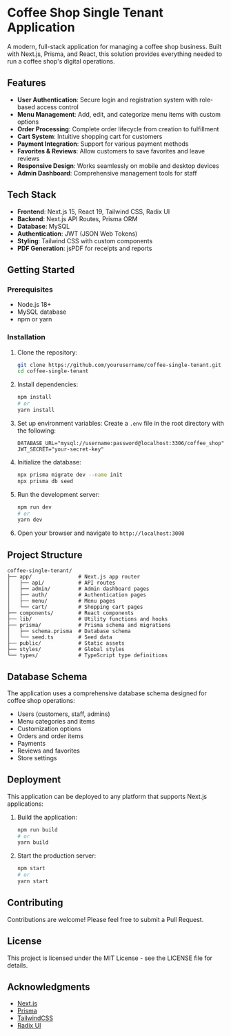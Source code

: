 # Coffee Shop Single Tenant Application

A modern, full-stack application for managing a coffee shop business. Built with Next.js, Prisma, and React, this solution provides everything needed to run a coffee shop's digital operations.

## Features

- **User Authentication**: Secure login and registration system with role-based access control
- **Menu Management**: Add, edit, and categorize menu items with custom options
- **Order Processing**: Complete order lifecycle from creation to fulfillment
- **Cart System**: Intuitive shopping cart for customers
- **Payment Integration**: Support for various payment methods
- **Favorites & Reviews**: Allow customers to save favorites and leave reviews
- **Responsive Design**: Works seamlessly on mobile and desktop devices
- **Admin Dashboard**: Comprehensive management tools for staff

## Tech Stack

- **Frontend**: Next.js 15, React 19, Tailwind CSS, Radix UI
- **Backend**: Next.js API Routes, Prisma ORM
- **Database**: MySQL
- **Authentication**: JWT (JSON Web Tokens)
- **Styling**: Tailwind CSS with custom components
- **PDF Generation**: jsPDF for receipts and reports

## Getting Started

### Prerequisites

- Node.js 18+
- MySQL database
- npm or yarn

### Installation

1. Clone the repository:
   ```bash
   git clone https://github.com/yourusername/coffee-single-tenant.git
   cd coffee-single-tenant
   ```

2. Install dependencies:
   ```bash
   npm install
   # or
   yarn install
   ```

3. Set up environment variables:
   Create a `.env` file in the root directory with the following:
   ```
   DATABASE_URL="mysql://username:password@localhost:3306/coffee_shop"
   JWT_SECRET="your-secret-key"
   ```

4. Initialize the database:
   ```bash
   npx prisma migrate dev --name init
   npx prisma db seed
   ```

5. Run the development server:
   ```bash
   npm run dev
   # or
   yarn dev
   ```

6. Open your browser and navigate to `http://localhost:3000`

## Project Structure

```
coffee-single-tenant/
├── app/               # Next.js app router
│   ├── api/           # API routes
│   ├── admin/         # Admin dashboard pages
│   ├── auth/          # Authentication pages
│   ├── menu/          # Menu pages
│   └── cart/          # Shopping cart pages
├── components/        # React components
├── lib/               # Utility functions and hooks
├── prisma/            # Prisma schema and migrations
│   ├── schema.prisma  # Database schema
│   └── seed.ts        # Seed data
├── public/            # Static assets
├── styles/            # Global styles
└── types/             # TypeScript type definitions
```

## Database Schema

The application uses a comprehensive database schema designed for coffee shop operations:

- Users (customers, staff, admins)
- Menu categories and items
- Customization options
- Orders and order items
- Payments
- Reviews and favorites
- Store settings

## Deployment

This application can be deployed to any platform that supports Next.js applications:

1. Build the application:
   ```bash
   npm run build
   # or
   yarn build
   ```

2. Start the production server:
   ```bash
   npm start
   # or
   yarn start
   ```

## Contributing

Contributions are welcome! Please feel free to submit a Pull Request.

## License

This project is licensed under the MIT License - see the LICENSE file for details.

## Acknowledgments

- [Next.js](https://nextjs.org/)
- [Prisma](https://www.prisma.io/)
- [TailwindCSS](https://tailwindcss.com/)
- [Radix UI](https://www.radix-ui.com/)
